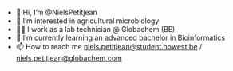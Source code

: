 - 👋 Hi, I’m @NielsPetitjean
- 👀 I’m interested in agricultural microbiology
- 👨‍🔬 I work as a lab technician @ Globachem (BE)
- 🌱 I’m currently learning an advanced bachelor in Bioinformatics
- 📫 How to reach me niels.petitjean@student.howest.be / niels.petitjean@globachem.com

<!---
NielsPetitjean/NielsPetitjean is a ✨ special ✨ repository because its `README.md` (this file) appears on your GitHub profile.
You can click the Preview link to take a look at your changes.
--->
